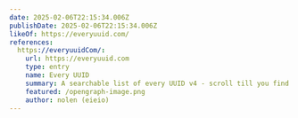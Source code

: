 ```yaml
---
date: 2025-02-06T22:15:34.006Z
publishDate: 2025-02-06T22:15:34.006Z
likeOf: https://everyuuid.com/
references:
  https://everyuuidCom/:
    url: https://everyuuid.com
    type: entry
    name: Every UUID
    summary: A searchable list of every UUID v4 - scroll till you find a new favorite.
    featured: /opengraph-image.png
    author: nolen (eieio)
---
```

